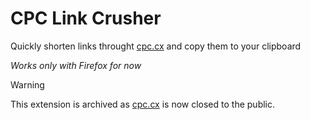 # CPC Link Crusher

Quickly shorten links throught [cpc.cx](https://cpc.cx) and copy them to your clipboard

*Works only with Firefox for now*

> [!WARNING]  
> This extension is archived as [cpc.cx](https://cpc.cx) is now closed to the public.
